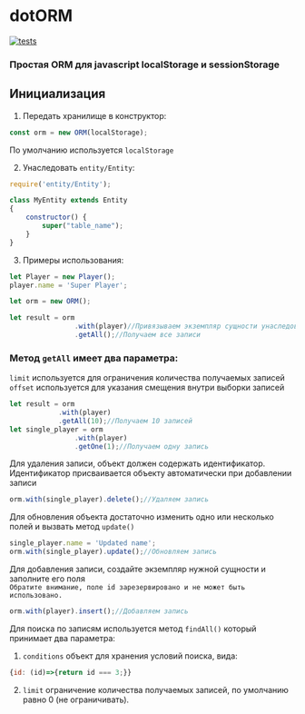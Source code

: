 # dotORM
[![tests](https://github.com/strannyi-tip/dotorm/actions/workflows/npm-test.yml/badge.svg?branch=main)](https://github.com/strannyi-tip/dotorm/actions/workflows/npm-test.yml)
### Простая ORM для javascript localStorage и sessionStorage

## Инициализация

1. Передать хранилище в конструктор:
```javascript
const orm = new ORM(localStorage);
```
По умолчанию используется `localStorage`

2. Унаследовать `entity/Entity`:
```javascript
require('entity/Entity');

class MyEntity extends Entity
{
    constructor() {
        super("table_name");
    }
}
```
3. Примеры использования:

```javascript
let Player = new Player();
player.name = 'Super Player';

let orm = new ORM();

let result = orm
                .with(player)//Привязываем экземпляр сущности унаследованной от `entity/Entity`
                .getAll();//Получаем все записи
```
### Метод `getAll` имеет два параметра:
`limit` используется для ограничения количества получаемых записей\
`offset` используется для указания смещения внутри выборки записей

```javascript
let result = orm
            .with(player)
            .getAll(10);//Получаем 10 записей
let single_player = orm
                .with(player)
                .getOne(1);//Получаем одну запись
```
Для удаления записи, объект должен содержать идентификатор. Идентификатор присваивается объекту автоматически при добавлении записи

```javascript
orm.with(single_player).delete();//Удаляем запись
```

Для обновления объекта достаточно изменить одно или несколько полей и вызвать метод `update()`

```javascript
single_player.name = 'Updated name';
orm.with(single_player).update();//Обновляем запись
```

Для добавления записи, создайте экземпляр нужной сущности и заполните его поля\
``Обратите внимание, поле id зарезервировано и не может быть использовано.``
```javascript
orm.with(player).insert();//Добавляем запись
```

Для поиска по записям используется метод `findAll()` который принимает два параметра:
1. `conditions` объект для хранения условий поиска, вида:
```javascript
{id: (id)=>{return id === 3;}}
```
2. `limit` ограничение количества получаемых записей, по умолчанию равно 0 (не ограничивать).
